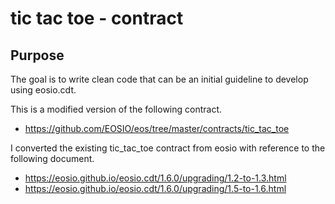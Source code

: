 tic tac toe - contract
======================

## Purpose

The goal is to write clean code that can be an initial guideline to develop using eosio.cdt.

This is a modified version of the following contract.
- https://github.com/EOSIO/eos/tree/master/contracts/tic_tac_toe

I converted the existing tic_tac_toe contract from eosio with reference to the following document.
- https://eosio.github.io/eosio.cdt/1.6.0/upgrading/1.2-to-1.3.html
- https://eosio.github.io/eosio.cdt/1.6.0/upgrading/1.5-to-1.6.html
